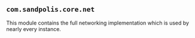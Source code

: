 ## `com.sandpolis.core.net`

This module contains the full networking implementation which is used by nearly every instance.